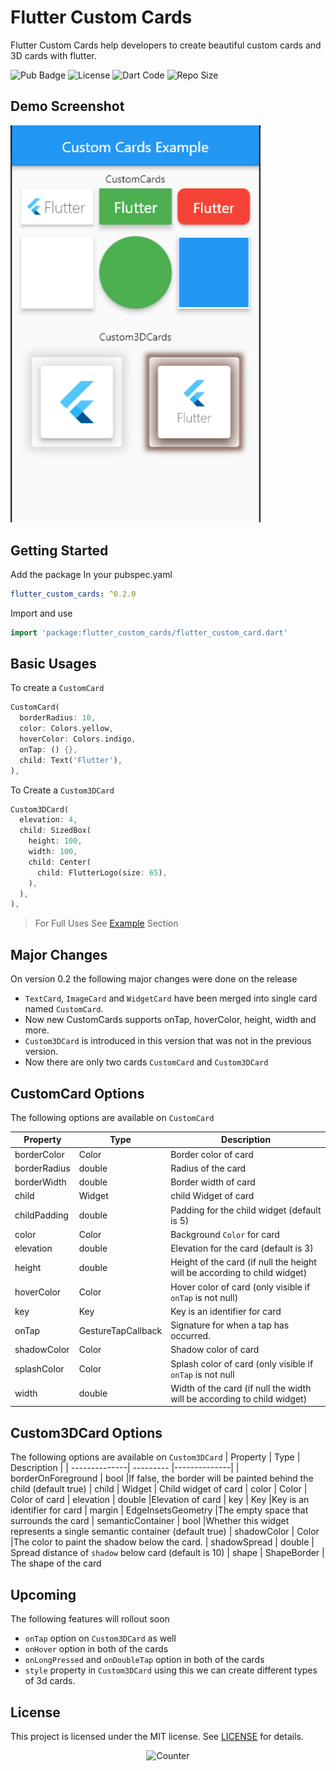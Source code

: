 # Flutter Custom Cards

Flutter Custom Cards help developers to create beautiful custom cards and 3D cards with flutter.

![Pub Badge](https://img.shields.io/pub/v/flutter_custom_cards?color=blueviolet&style=for-the-badge)
![License](https://img.shields.io/github/license/pktintali/flutter_custom_cards?style=for-the-badge)
![Dart Code](https://img.shields.io/github/languages/top/pktintali/flutter_custom_cards?color=success&style=for-the-badge)
![Repo Size](https://img.shields.io/github/repo-size/pktintali/flutter_custom_cards?color=ff69b4&style=for-the-badge)

## Demo Screenshot
<img src="https://raw.githubusercontent.com/pktintali/flutter_custom_cards/main/example/screenshots/demo.png" width="400">

## Getting Started

Add the package In your pubspec.yaml

```yaml
flutter_custom_cards: ^0.2.0
```

Import and use

```dart
import 'package:flutter_custom_cards/flutter_custom_card.dart'
```

## Basic Usages

To create a `CustomCard`
```dart
CustomCard(
  borderRadius: 10,
  color: Colors.yellow,
  hoverColor: Colors.indigo,
  onTap: () {},
  child: Text('Flutter'),
),
```

To Create a `Custom3DCard`

```dart
Custom3DCard(
  elevation: 4,
  child: SizedBox(
    height: 100,
    width: 100,
    child: Center(
      child: FlutterLogo(size: 65),
    ),
  ),
),
```
>For Full Uses See [Example](https://pub.dev/packages/flutter_custom_cards/example) Section
## Major Changes
On version 0.2 the following major changes were done on the release

- `TextCard`, `ImageCard` and `WidgetCard` have been merged into single card named `CustomCard`.
- Now new CustomCards supports onTap, hoverColor, height, width and more.
- `Custom3DCard` is introduced in this version that was not in the previous version.
- Now there are only two cards `CustomCard` and `Custom3DCard`

## CustomCard Options
The following options are available on `CustomCard`

| Property      | Type | Description |
| --------------| --------- |--------------|
| borderColor | Color       |Border color of card
| borderRadius   | double        |Radius of the card
| borderWidth   | double        | Border width of card
| child   | Widget        |child Widget of card
| childPadding   | double        | Padding for the child widget (default is 5)
| color   | Color        |Background `Color` for card
| elevation   | double        | Elevation for the card (default is 3)
| height   | double        | Height of the card (if null the height will be according to child widget)
| hoverColor   | Color        | Hover color of card (only visible if `onTap` is not null)
| key   | Key        | Key is an identifier for card
| onTap   | GestureTapCallback   |Signature for when a tap has occurred.
| shadowColor   | Color        | Shadow color of card
| splashColor   | Color        |Splash color of card (only visible if `onTap` is not null
| width   | double        |Width of the card (if null the width will be according to child widget)

## Custom3DCard Options
The following options are available on `Custom3DCard`
| Property      | Type | Description |
| --------------| --------- |--------------|
| borderOnForeground   | bool        |If false, the border will be painted behind the child (default true)
| child   | Widget        | Child widget of card
| color   | Color        | Color of card
| elevation   | double        |Elevation of card
| key   | Key        |Key is an identifier for card
| margin   | EdgeInsetsGeometry        |The empty space that surrounds the card
| semanticContainer   | bool        |Whether this widget represents a single semantic container (default true)
| shadowColor   | Color        |The color to paint the shadow below the card.
| shadowSpread   | double        | Spread distance of `shadow` below card (default is 10)
| shape   | ShapeBorder        | The shape of the card


## Upcoming
The following features will rollout soon
- `onTap` option on `Custom3DCard` as well
- `onHover` option in both of the cards
- `onLongPressed` and `onDoubleTap` option in both of the cards
- `style` property in `Custom3DCard` using this we can create different types of 3d cards.


## License
This project is licensed under the MIT license. See [LICENSE](https://github.com/pktintali/flutter_custom_cards/blob/main/LICENSE) for details.


<p align="center">
  <img alt = "Counter" src="https://profile-counter.glitch.me/flutter_custom_cards/count.svg"/>
</p>